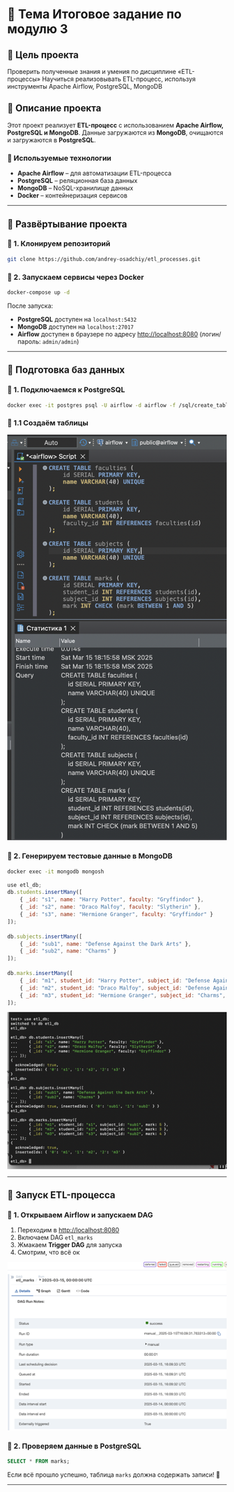 
# 📌 Тема Итоговое задание по модулю 3

## 📌 Цель проекта
Проверить полученные знания и умения по дисциплине «ETL-процессы»
Научиться реализовывать ETL-процесс, используя инструменты Apache Airflow, PostgreSQL,  MongoDB

## 📌 Описание проекта

Этот проект реализует **ETL-процесс** с использованием **Apache Airflow, PostgreSQL и MongoDB**. Данные загружаются из **MongoDB**, очищаются и загружаются в **PostgreSQL**.

### 🔹 Используемые технологии

- **Apache Airflow** – для автоматизации ETL-процесса
- **PostgreSQL** – реляционная база данных
- **MongoDB** – NoSQL-хранилище данных
- **Docker** – контейнеризация сервисов

---

## 📌 Развёртывание проекта

### 🔹 1. Клонируем репозиторий

```bash
git clone https://github.com/andrey-osadchiy/etl_processes.git
```


### 🔹 2. Запускаем сервисы через Docker

```bash
docker-compose up -d
```

После запуска:

- **PostgreSQL** доступен на `localhost:5432`
- **MongoDB** доступен на `localhost:27017`
- **Airflow** доступен в браузере по адресу [http://localhost:8080](http://localhost:8080) (логин/пароль: `admin/admin`)

---

## 📌 Подготовка баз данных

### 🔹 1. Подключаемся к PostgreSQL 

```bash
docker exec -it postgres psql -U airflow -d airflow -f /sql/create_tables.sql
```
### 🔹 1.1 Cоздаём таблицы

![создание таблиц](https://raw.githubusercontent.com/andrey-osadchiy/etl_processes/main/final_projet/img/Снимок%20экрана%202025-03-15%20в%2018.16.20.png)

### 🔹 2. Генерируем тестовые данные в MongoDB

```bash
docker exec -it mongodb mongosh
```

```javascript
use etl_db;
db.students.insertMany([
    { _id: "s1", name: "Harry Potter", faculty: "Gryffindor" },
    { _id: "s2", name: "Draco Malfoy", faculty: "Slytherin" },
    { _id: "s3", name: "Hermione Granger", faculty: "Gryffindor" }
]);

db.subjects.insertMany([
    { _id: "sub1", name: "Defense Against the Dark Arts" },
    { _id: "sub2", name: "Charms" }
]);

db.marks.insertMany([
    { _id: "m1", student_id: "Harry Potter", subject_id: "Defense Against the Dark Arts", mark: 5 },
    { _id: "m2", student_id: "Draco Malfoy", subject_id: "Defense Against the Dark Arts", mark: 3 },
    { _id: "m3", student_id: "Hermione Granger", subject_id: "Charms", mark: 4 }
]);
```
![создание таблиц и их наполнение](https://raw.githubusercontent.com/andrey-osadchiy/etl_processes/main/final_projet/img/Снимок%20экрана%202025-03-15%20в%2018.19.41.png)


---

## 📌 Запуск ETL-процесса

### 🔹 1. Открываем Airflow и запускаем DAG

1. Переходим в [http://localhost:8080](http://localhost:8080)
2. Включаем DAG `etl_marks`
3. Жмакаем **Trigger DAG** для запуска
4. Смотрим, что всё ок
  
![эйрфлоу](https://raw.githubusercontent.com/andrey-osadchiy/etl_processes/main/final_projet/img/Снимок%20экрана%202025-03-15%20в%2019.44.14.png)

### 🔹 2. Проверяем данные в PostgreSQL

```sql
SELECT * FROM marks;
```

Если всё прошло успешно, таблица `marks` должна содержать записи! 🎉

---

